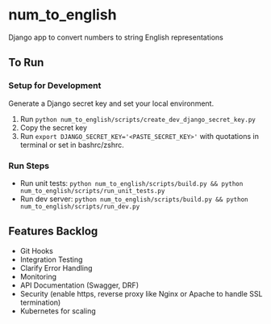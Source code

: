 # num_to_english
Django app to convert numbers to string English representations


## To Run

### Setup for Development
Generate a Django secret key and set your local environment.
1. Run `python num_to_english/scripts/create_dev_django_secret_key.py`
2. Copy the secret key
3. Run `export DJANGO_SECRET_KEY='<PASTE_SECRET_KEY>'` with quotations in terminal or set in bashrc/zshrc.

### Run Steps
- Run unit tests: `python num_to_english/scripts/build.py && python num_to_english/scripts/run_unit_tests.py`
- Run dev server: `python num_to_english/scripts/build.py && python num_to_english/scripts/run_dev.py`


## Features Backlog
- Git Hooks
- Integration Testing
- Clarify Error Handling
- Monitoring
- API Documentation (Swagger, DRF)
- Security (enable https, reverse proxy like Nginx or Apache to handle SSL termination)
- Kubernetes for scaling

